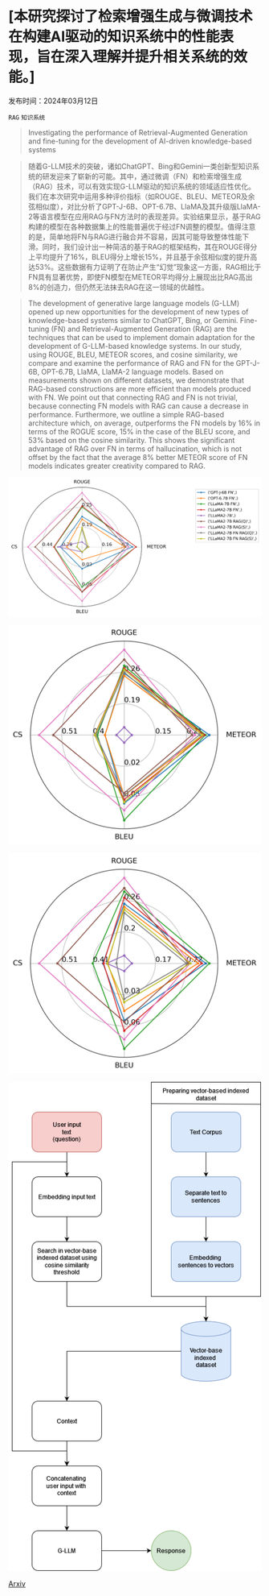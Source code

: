 # [本研究探讨了检索增强生成与微调技术在构建AI驱动的知识系统中的性能表现，旨在深入理解并提升相关系统的效能。]

发布时间：2024年03月12日

`RAG` `知识系统`

> Investigating the performance of Retrieval-Augmented Generation and fine-tuning for the development of AI-driven knowledge-based systems

> 随着G-LLM技术的突破，诸如ChatGPT、Bing和Gemini一类创新型知识系统的研发迎来了崭新的可能。其中，通过微调（FN）和检索增强生成（RAG）技术，可以有效实现G-LLM驱动的知识系统的领域适应性优化。我们在本次研究中运用多种评价指标（如ROUGE、BLEU、METEOR及余弦相似度），对比分析了GPT-J-6B、OPT-6.7B、LlaMA及其升级版LlaMA-2等语言模型在应用RAG与FN方法时的表现差异。实验结果显示，基于RAG构建的模型在各种数据集上的性能普遍优于经过FN调整的模型。值得注意的是，简单地将FN与RAG进行融合并不容易，因其可能导致整体性能下滑。同时，我们设计出一种简洁的基于RAG的框架结构，其在ROUGE得分上平均提升了16%，BLEU得分上增长15%，并且基于余弦相似度的提升高达53%。这些数据有力证明了在防止产生“幻觉”现象这一方面，RAG相比于FN具有显著优势，即使FN模型在METEOR平均得分上展现出比RAG高出8%的创造力，但仍然无法抹去RAG在这一领域的优越性。

> The development of generative large language models (G-LLM) opened up new opportunities for the development of new types of knowledge-based systems similar to ChatGPT, Bing, or Gemini. Fine-tuning (FN) and Retrieval-Augmented Generation (RAG) are the techniques that can be used to implement domain adaptation for the development of G-LLM-based knowledge systems. In our study, using ROUGE, BLEU, METEOR scores, and cosine similarity, we compare and examine the performance of RAG and FN for the GPT-J-6B, OPT-6.7B, LlaMA, LlaMA-2 language models. Based on measurements shown on different datasets, we demonstrate that RAG-based constructions are more efficient than models produced with FN. We point out that connecting RAG and FN is not trivial, because connecting FN models with RAG can cause a decrease in performance. Furthermore, we outline a simple RAG-based architecture which, on average, outperforms the FN models by 16% in terms of the ROGUE score, 15% in the case of the BLEU score, and 53% based on the cosine similarity. This shows the significant advantage of RAG over FN in terms of hallucination, which is not offset by the fact that the average 8% better METEOR score of FN models indicates greater creativity compared to RAG.

![本研究探讨了检索增强生成与微调技术在构建AI驱动的知识系统中的性能表现，旨在深入理解并提升相关系统的效能。](../../../paper_images/2403.09727/fig53_de_covid_result.png)

![本研究探讨了检索增强生成与微调技术在构建AI驱动的知识系统中的性能表现，旨在深入理解并提升相关系统的效能。](../../../paper_images/2403.09727/fig52_de_corn_result.png)

![本研究探讨了检索增强生成与微调技术在构建AI驱动的知识系统中的性能表现，旨在深入理解并提升相关系统的效能。](../../../paper_images/2403.09727/fig54_de_urbanm_result.png)

![本研究探讨了检索增强生成与微调技术在构建AI驱动的知识系统中的性能表现，旨在深入理解并提升相关系统的效能。](../../../paper_images/2403.09727/fig51_de_process.png)

[Arxiv](https://arxiv.org/abs/2403.09727)